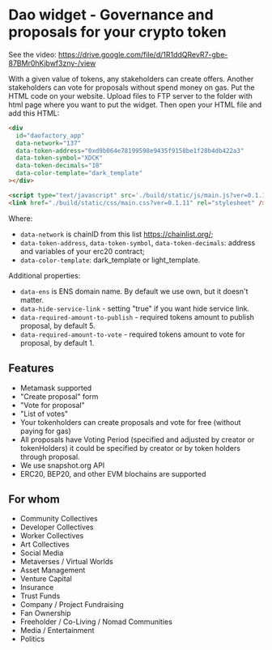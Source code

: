 # Dao widget -  Governance and proposals for your crypto token

See the video:  <https://drive.google.com/file/d/1R1ddQRevR7-gbe-87BMr0hKjbwf3zny-/view>

With a given value of tokens, any stakeholders can create offers. Another stakeholders can vote for proposals without spend money on gas. Put the HTML code on your website. Upload files to FTP server to the folder with html page where you want to put the widget. Then open your HTML file and add this HTML:

```html
<div
  id="daofactory_app"
  data-network="137"
  data-token-address="0xd9b064e78199598e9435f9158be1f28b4db422a3"
  data-token-symbol="XDCK"
  data-token-decimals="18"
  data-color-template="dark_template"
></div>

<script type="text/javascript" src='./build/static/js/main.js?ver=0.1.11'></script>
<link href="./build/static/css/main.css?ver=0.1.11" rel="stylesheet" />
```

Where:

- `data-network` is chainID from this list <https://chainlist.org/>;
- `data-token-address`, `data-token-symbol`, `data-token-decimals`: address and variables of your erc20 contract;
- `data-color-template`: dark_template or light_template.

Additional properties:

- `data-ens` is ENS domain name. By default we use own, but it doesn't matter.
- `data-hide-service-link` - setting "true" if you want hide service link.
- `data-required-amount-to-publish` - required tokens amount to publish proposal, by default 5.
- `data-required-amount-to-vote` - required tokens amount to vote for proposal, by default 1.

## Features

- Metamask supported
- "Create proposal" form
- "Vote for proposal"
- "List of votes"
- Your tokenholders can create proposals and vote for free (without paying for gas)
- All proposals have Voting Period (specified and adjusted by creator or tokenHolders) it could be specified by creator or by token holders through proposal.
- We use snapshot.org API
- ERC20, BEP20, and other EVM blochains are supported

## For whom

- Community Collectives
- Developer Collectives
- Worker Collectives
- Art Collectives
- Social Media
- Metaverses / Virtual Worlds
- Asset Management
- Venture Capital
- Insurance
- Trust Funds
- Company / Project Fundraising
- Fan Ownership
- Freeholder / Co-Living / Nomad Communities
- Media / Entertainment
- Politics

